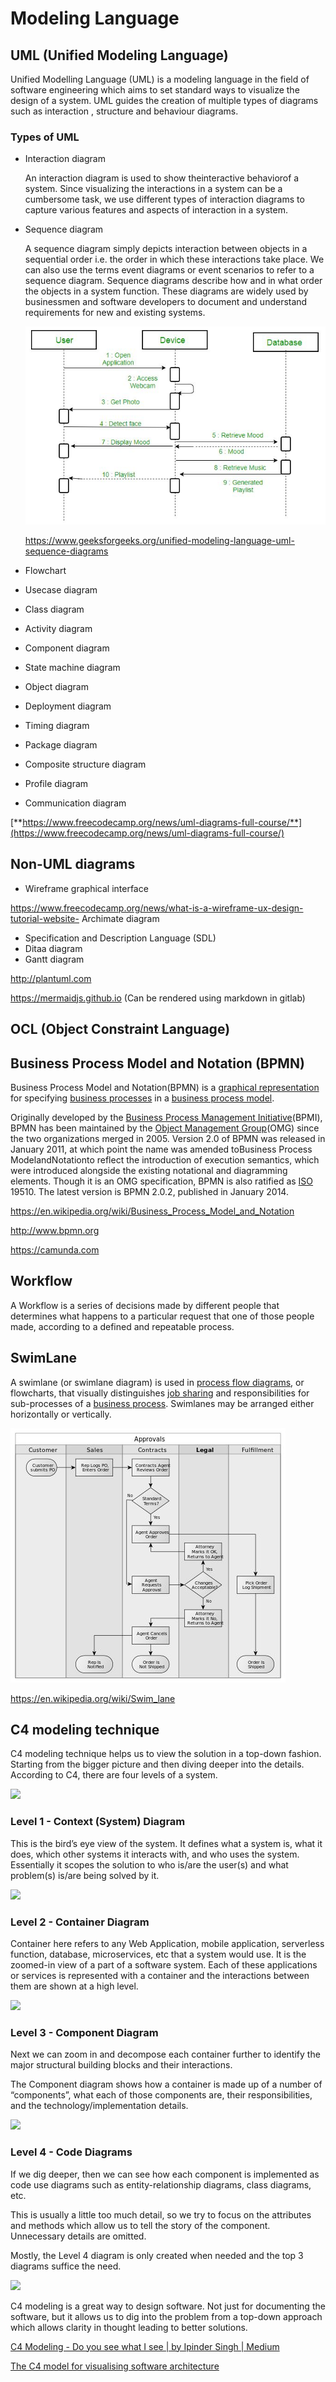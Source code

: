 # Modeling Language

## UML (Unified Modeling Language)

Unified Modelling Language (UML) is a modeling language in the field of software engineering which aims to set standard ways to visualize the design of a system. UML guides the creation of multiple types of diagrams such as interaction , structure and behaviour diagrams.

### Types of UML

- Interaction diagram

  An interaction diagram is used to show theinteractive behaviorof a system. Since visualizing the interactions in a system can be a cumbersome task, we use different types of interaction diagrams to capture various features and aspects of interaction in a system.

- Sequence diagram

  A sequence diagram simply depicts interaction between objects in a sequential order i.e. the order in which these interactions take place. We can also use the terms event diagrams or event scenarios to refer to a sequence diagram. Sequence diagrams describe how and in what order the objects in a system function. These diagrams are widely used by businessmen and software developers to document and understand requirements for new and existing systems.

  ![image](../../media/Software-Coding-Development-Engineering-image3.jpg)

  https://www.geeksforgeeks.org/unified-modeling-language-uml-sequence-diagrams

- Flowchart
- Usecase diagram
- Class diagram
- Activity diagram
- Component diagram
- State machine diagram
- Object diagram
- Deployment diagram
- Timing diagram
- Package diagram
- Composite structure diagram
- Profile diagram
- Communication diagram

[**https://www.freecodecamp.org/news/uml-diagrams-full-course/**](https://www.freecodecamp.org/news/uml-diagrams-full-course/)

## Non-UML diagrams

- Wireframe graphical interface

https://www.freecodecamp.org/news/what-is-a-wireframe-ux-design-tutorial-website- Archimate diagram

- Specification and Description Language (SDL)
- Ditaa diagram
- Gantt diagram

http://plantuml.com

https://mermaidjs.github.io (Can be rendered using markdown in gitlab)

## OCL (Object Constraint Language)

## Business Process Model and Notation (BPMN)

Business Process Model and Notation(BPMN) is a [graphical representation](https://en.wikipedia.org/wiki/Information_visualization) for specifying [business processes](https://en.wikipedia.org/wiki/Business_process) in a [business process model](https://en.wikipedia.org/wiki/Business_process_modeling).

Originally developed by the [Business Process Management Initiative](https://en.wikipedia.org/wiki/Business_Process_Management_Initiative)(BPMI), BPMN has been maintained by the [Object Management Group](https://en.wikipedia.org/wiki/Object_Management_Group)(OMG) since the two organizations merged in 2005. Version 2.0 of BPMN was released in January 2011, at which point the name was amended toBusiness Process ModelandNotationto reflect the introduction of execution semantics, which were introduced alongside the existing notational and diagramming elements. Though it is an OMG specification, BPMN is also ratified as [ISO](https://en.wikipedia.org/wiki/International_Organization_for_Standardization) 19510. The latest version is BPMN 2.0.2, published in January 2014.

https://en.wikipedia.org/wiki/Business_Process_Model_and_Notation

http://www.bpmn.org

https://camunda.com

## Workflow

A Workflow is a series of decisions made by different people that determines what happens to a particular request that one of those people made, according to a defined and repeatable process.

## SwimLane

A swimlane (or swimlane diagram) is used in [process flow diagrams](https://en.wikipedia.org/wiki/Flowchart), or flowcharts, that visually distinguishes [job sharing](https://en.wikipedia.org/wiki/Job_sharing) and responsibilities for sub-processes of a [business process](https://en.wikipedia.org/wiki/Business_process). Swimlanes may be arranged either horizontally or vertically.

![image](../../media/Software-Coding-Development-Engineering-image4.jpg)

https://en.wikipedia.org/wiki/Swim_lane

## C4 modeling technique

C4 modeling technique helps us to view the solution in a top-down fashion. Starting from the bigger picture and then diving deeper into the details. According to C4, there are four levels of a system.

![](https://miro.medium.com/v2/resize:fit:1400/1*z_HMG7ZO-7KT3m9J6nT7sA.png)

### Level 1 - Context (System) Diagram

This is the bird’s eye view of the system. It defines what a system is, what it does, which other systems it interacts with, and who uses the system. Essentially it scopes the solution to who is/are the user(s) and what problem(s) is/are being solved by it.

![](https://miro.medium.com/v2/resize:fit:1400/0*yzIZt48FFGwA6E2p.png)

### Level 2 - Container Diagram

Container here refers to any Web Application, mobile application, serverless function, database, microservices, etc that a system would use. It is the zoomed-in view of a part of a software system. Each of these applications or services is represented with a container and the interactions between them are shown at a high level.

![](https://miro.medium.com/v2/resize:fit:1400/0*knfHKfJvqJ6NVeTx.png)

### Level 3 - Component Diagram

Next we can zoom in and decompose each container further to identify the major structural building blocks and their interactions.

The Component diagram shows how a container is made up of a number of “components”, what each of those components are, their responsibilities, and the technology/implementation details.

![](https://miro.medium.com/v2/resize:fit:1400/0*bFxAyIzdsGVRuMsd.png)

### Level 4 - Code Diagrams

If we dig deeper, then we can see how each component is implemented as code use diagrams such as entity-relationship diagrams, class diagrams, etc.

This is usually a little too much detail, so we try to focus on the attributes and methods which allow us to tell the story of the component. Unnecessary details are omitted.

Mostly, the Level 4 diagram is only created when needed and the top 3 diagrams suffice the need.

![](https://miro.medium.com/v2/resize:fit:1400/0*cXnTHiSiKJ6XD1XX.png)

C4 modeling is a great way to design software. Not just for documenting the software, but it allows us to dig into the problem from a top-down approach which allows clarity in thought leading to better solutions.

[C4 Modeling - Do you see what I see | by Ipinder Singh | Medium](https://ipindersinghsuri.medium.com/c4-modelling-do-you-see-what-i-see-47b82adc9ba1)

[The C4 model for visualising software architecture](https://c4model.com/)
